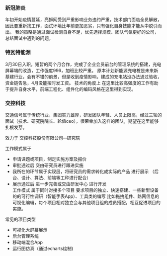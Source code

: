 ### 新冠肺炎

   年初开始疫情蔓延，亮狮网受到严重影响业务违约严重，技术部门面临全员解散，因此要重新找工作，面试环境比年前更加恶劣，只有强化自身技能才能从中脱引而出。
   我的策略是通过面试检测自身不足，优先选择规模、团队气氛更好的公司，总结面试中遇到的问题。
   
### 特瓦特能源
   
   3月30日入职，短暂的两个月合作，完成了企业会员前台的管理系统的搭建，充电屏幕端的改造，工作强度996，加班比较严重。
   原本计划新能源充电桩是未来新基建行业，会有不错的前景，但是收到疫情影响，建成的充电站没办法通过验收，资金链告急，4月没能按时发工资。
   技术的角度上 在这里比较高强度的工作有助于提升自身水平，前端工程化、组件化的编码风格在这里得到实现。
   
### 交控科技
   交通信号属于传统行业，集团实力雄厚，研发团队年轻、人员上限高，经过三轮的面试（技术、研究院院长、轮值ceo），很荣幸加入这样的团队，期望在这里能够扎根发芽。
   
   效力于 交控科技股份有限公司--研究院
   
   工作模式属于
   - 申请课题或项目，制定实施方案及报价
   - 审批通过后 交由研究员进行跟进实施 
   - 我所在的环节属于实现层，将研究员的需求转化成实际的产品 进行展示 （后台、设计、算法、前端等工种进行配合）
   - 展示通过后 进一步完善或交由研发中心 进行开发   
   工作模式 属于同时对接多个项目 要求项目的独立、快速搭建、一些新型设备的的可行性调研（智能手表App）、工具类的编写 比如拖拽组件、路网信息的可视化编辑，每个项目相对独立会与其他项目组的成员搭配，相互促进项目的实施。
   
   常见的项目类型
   
   - 可视化大屏幕展示
   - 后台管理系统
   - 移动端混合App 
   - 运行图仿真（通过echarts绘制)
   
